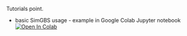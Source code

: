 Tutorials point.

- basic SimGBS usage - example in Google Colab Jupyter notebook
[![Open In Colab](https://colab.research.google.com/assets/colab-badge.svg)](https://colab.research.google.com/github/kanji709/SimGBS.jl/blob/akonkia-patch-1/tutorials/SimGBS_Julia_Colab_Notebook.ipynb#scrollTo=qxAz-9VnvRVa)
